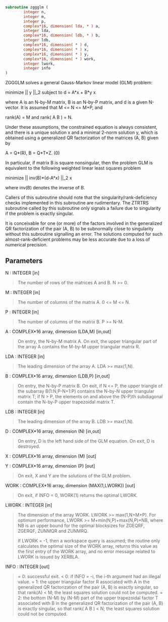 ```fortran
subroutine zggglm (
        integer n,
        integer m,
        integer p,
        complex*16, dimension( lda, * ) a,
        integer lda,
        complex*16, dimension( ldb, * ) b,
        integer ldb,
        complex*16, dimension( * ) d,
        complex*16, dimension( * ) x,
        complex*16, dimension( * ) y,
        complex*16, dimension( * ) work,
        integer lwork,
        integer info
)
```

ZGGGLM solves a general Gauss-Markov linear model (GLM) problem:

minimize || y ||_2   subject to   d = A\*x + B\*y
x

where A is an N-by-M matrix, B is an N-by-P matrix, and d is a
given N-vector. It is assumed that M <= N <= M+P, and

rank(A) = M    and    rank( A B ) = N.

Under these assumptions, the constrained equation is always
consistent, and there is a unique solution x and a minimal 2-norm
solution y, which is obtained using a generalized QR factorization
of the matrices (A, B) given by

A = Q\*(R),   B = Q\*T\*Z.
(0)

In particular, if matrix B is square nonsingular, then the problem
GLM is equivalent to the following weighted linear least squares
problem

minimize || inv(B)\*(d-A\*x) ||_2
x

where inv(B) denotes the inverse of B.

Callers of this subroutine should note that the singularity/rank-deficiency checks
implemented in this subroutine are rudimentary. The ZTRTRS subroutine called by this
subroutine only signals a failure due to singularity if the problem is exactly singular.

It is conceivable for one (or more) of the factors involved in the generalized QR
factorization of the pair (A, B) to be subnormally close to singularity without this
subroutine signalling an error. The solutions computed for such almost-rank-deficient
problems may be less accurate due to a loss of numerical precision.

## Parameters
N : INTEGER [in]
> The number of rows of the matrices A and B.  N >= 0.

M : INTEGER [in]
> The number of columns of the matrix A.  0 <= M <= N.

P : INTEGER [in]
> The number of columns of the matrix B.  P >= N-M.

A : COMPLEX\*16 array, dimension (LDA,M) [in,out]
> On entry, the N-by-M matrix A.
> On exit, the upper triangular part of the array A contains
> the M-by-M upper triangular matrix R.

LDA : INTEGER [in]
> The leading dimension of the array A. LDA >= max(1,N).

B : COMPLEX\*16 array, dimension (LDB,P) [in,out]
> On entry, the N-by-P matrix B.
> On exit, if N <= P, the upper triangle of the subarray
> B(1:N,P-N+1:P) contains the N-by-N upper triangular matrix T;
> if N > P, the elements on and above the (N-P)th subdiagonal
> contain the N-by-P upper trapezoidal matrix T.

LDB : INTEGER [in]
> The leading dimension of the array B. LDB >= max(1,N).

D : COMPLEX\*16 array, dimension (N) [in,out]
> On entry, D is the left hand side of the GLM equation.
> On exit, D is destroyed.

X : COMPLEX\*16 array, dimension (M) [out]

Y : COMPLEX\*16 array, dimension (P) [out]
> 
> On exit, X and Y are the solutions of the GLM problem.

WORK : COMPLEX\*16 array, dimension (MAX(1,LWORK)) [out]
> On exit, if INFO = 0, WORK(1) returns the optimal LWORK.

LWORK : INTEGER [in]
> The dimension of the array WORK. LWORK >= max(1,N+M+P).
> For optimum performance, LWORK >= M+min(N,P)+max(N,P)\*NB,
> where NB is an upper bound for the optimal blocksizes for
> ZGEQRF, ZGERQF, ZUNMQR and ZUNMRQ.
> 
> If LWORK = -1, then a workspace query is assumed; the routine
> only calculates the optimal size of the WORK array, returns
> this value as the first entry of the WORK array, and no error
> message related to LWORK is issued by XERBLA.

INFO : INTEGER [out]
> = 0:  successful exit.
> < 0:  if INFO = -i, the i-th argument had an illegal value.
> = 1:  the upper triangular factor R associated with A in the
> generalized QR factorization of the pair (A, B) is exactly
> singular, so that rank(A) < M; the least squares
> solution could not be computed.
> = 2:  the bottom (N-M) by (N-M) part of the upper trapezoidal
> factor T associated with B in the generalized QR
> factorization of the pair (A, B) is exactly singular, so that
> rank( A B ) < N; the least squares solution could not
> be computed.
